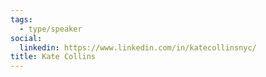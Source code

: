 ```yaml
---
tags:
  - type/speaker
social:
  linkedin: https://www.linkedin.com/in/katecollinsnyc/
title: Kate Collins
---
```


